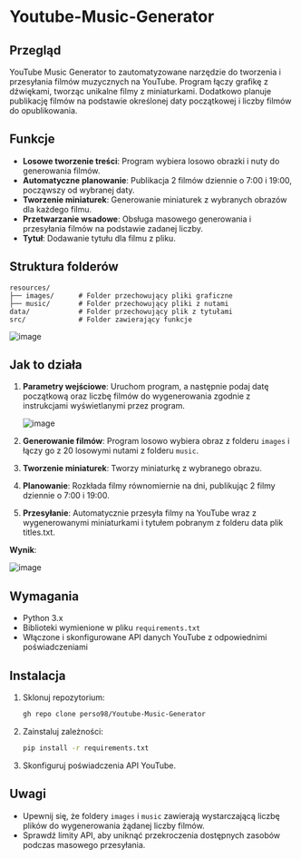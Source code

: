 # Youtube-Music-Generator

## Przegląd

YouTube Music Generator to zautomatyzowane narzędzie do tworzenia i przesyłania filmów muzycznych na YouTube. Program łączy grafikę z dźwiękami, tworząc unikalne filmy z miniaturkami. Dodatkowo planuje publikację filmów na podstawie określonej daty początkowej i liczby filmów do opublikowania.

## Funkcje

- **Losowe tworzenie treści**: Program wybiera losowo obrazki i nuty do generowania filmów.
- **Automatyczne planowanie**: Publikacja 2 filmów dziennie o 7:00 i 19:00, począwszy od wybranej daty.
- **Tworzenie miniaturek**: Generowanie miniaturek z wybranych obrazów dla każdego filmu.
- **Przetwarzanie wsadowe**: Obsługa masowego generowania i przesyłania filmów na podstawie zadanej liczby.
- **Tytuł**: Dodawanie tytułu dla filmu z pliku.

## Struktura folderów

```
resources/
├── images/      # Folder przechowujący pliki graficzne
├── music/       # Folder przechowujący pliki z nutami
data/            # Folder przechowujący plik z tytułami
src/             # Folder zawierający funkcje
```

![image](https://github.com/user-attachments/assets/5cc88fa8-9d58-4fb6-a0d0-e09207444f1e)


## Jak to działa

1. **Parametry wejściowe**: Uruchom program, a następnie podaj datę początkową oraz liczbę filmów do wygenerowania zgodnie z instrukcjami wyświetlanymi przez program.
   
   ![image](https://github.com/user-attachments/assets/4de24c36-00a0-4155-8be3-db83cd5abf4f)

3. **Generowanie filmów**: Program losowo wybiera obraz z folderu `images` i łączy go z 20 losowymi nutami z folderu `music`.
4. **Tworzenie miniaturek**: Tworzy miniaturkę z wybranego obrazu.
5. **Planowanie**: Rozkłada filmy równomiernie na dni, publikując 2 filmy dziennie o 7:00 i 19:00.
6. **Przesyłanie**: Automatycznie przesyła filmy na YouTube wraz z wygenerowanymi miniaturkami i tytułem pobranym z folderu data plik titles.txt.

**Wynik**:

![image](https://github.com/user-attachments/assets/656a9d00-1301-403a-9d05-9ffb7b565879)


## Wymagania

- Python 3.x
- Biblioteki wymienione w pliku `requirements.txt`
- Włączone i skonfigurowane API danych YouTube z odpowiednimi poświadczeniami

## Instalacja

1. Sklonuj repozytorium:
   ```bash
   gh repo clone perso98/Youtube-Music-Generator
   ```
2. Zainstaluj zależności:
   ```bash
   pip install -r requirements.txt
   ```
3. Skonfiguruj poświadczenia API YouTube.

## Uwagi

- Upewnij się, że foldery `images` i `music` zawierają wystarczającą liczbę plików do wygenerowania żądanej liczby filmów.
- Sprawdź limity API, aby uniknąć przekroczenia dostępnych zasobów podczas masowego przesyłania.


